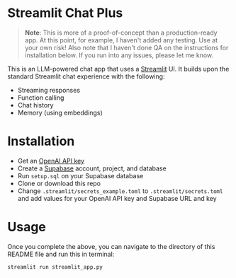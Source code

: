 # Streamlit Chat Plus

> **Note**: This is more of a proof-of-concept than a production-ready app. At this point, for example, I haven't added any testing. Use at your own risk! Also note that I haven't done QA on the instructions for installation below. If you run into any issues, please let me know.

This is an LLM-powered chat app that uses a [Streamlit](https://streamlit.io) UI. It builds upon the standard Streamlit chat experience with the following:

* Streaming responses
* Function calling
* Chat history
* Memory (using embeddings)

# Installation

* Get an [OpenAI API key](https://help.openai.com/en/articles/4936850-where-do-i-find-my-secret-api-key)
* Create a [Supabase](https://supabase.com/) account, project, and database
* Run `setup.sql` on your Supabase database
* Clone or download this repo
* Change `.streamlit/secrets_example.toml` to `.streamlit/secrets.toml` and add values for your OpenAI API key and Supabase URL and key

# Usage

Once you complete the above, you can navigate to the directory of this README file and run this in terminal:

```bash
streamlit run streamlit_app.py
```

